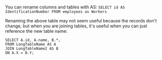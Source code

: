 You can rename columns and tables with AS:
``
SELECT id AS IdentificationNumber FROM employees as Workers
``

Renaming the above table may not seem useful because the records don't change, but when you are joining tables, it's useful when you can just reference the new table name:
```
SELECT A.id, A.name, B.*,
FROM LongTableName AS A 
JOIN LongTableName2 AS B 
ON A.X = B.Y;
```